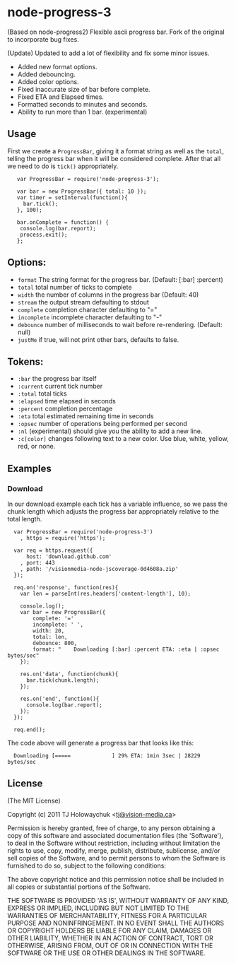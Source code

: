
# node-progress-3
  
  (Based on node-progress2)
  Flexible ascii progress bar. Fork of the original to incorporate bug fixes.

  (Update)
  Updated to add a lot of flexibility and fix some minor issues.
  
  - Added new format options.
  - Added debouncing.
  - Added color options.
  - Fixed inaccurate size of bar before complete.
  - Fixed ETA and Elapsed times.
  - Formatted seconds to minutes and seconds.
  - Ability to run more than 1 bar. (experimental)

## Usage

   First we create a `ProgressBar`, giving it a format string
   as well as the `total`, telling the progress bar when it will
   be considered complete. After that all we need to do is `tick()` appropriately. 

       var ProgressBar = require('node-progress-3');
   
       var bar = new ProgressBar({ total: 10 });
       var timer = setInterval(function(){
         bar.tick();
       }, 100);

       bar.onComplete = function() {
       	console.log(bar.report);
       	process.exit();
       };

## Options:

  - `format` The string format for the progress bar. (Default: [:bar] :percent)
  - `total` total number of ticks to complete
  - `width` the number of columns in the progress bar (Default: 40)
  - `stream` the output stream defaulting to stdout
  - `complete` completion character defaulting to "="
  - `incomplete` incomplete character defaulting to "-"
  - `debounce` number of milliseconds to wait before re-rendering. (Default: null)
  - `justMe` if true, will not print other bars, defaults to false.

## Tokens:

  - `:bar` the progress bar itself
  - `:current` current tick number
  - `:total` total ticks
  - `:elapsed` time elapsed in seconds
  - `:percent` completion percentage
  - `:eta` total estimated remaining time in seconds
  - `:opsec` number of operations being performed per second
  - `:nl` (experimental) should give you the ability to add a new line.
  - `:c[color]` changes following text to a new color. Use blue, white, yellow, red, or none.

## Examples

### Download

  In our download example each tick has a variable influence, so we pass the chunk length which adjusts the progress bar appropriately relative to the total length. 

      var ProgressBar = require('node-progress-3')
        , https = require('https');

      var req = https.request({
          host: 'download.github.com'
        , port: 443
        , path: '/visionmedia-node-jscoverage-0d4608a.zip'
      });

      req.on('response', function(res){
        var len = parseInt(res.headers['content-length'], 10);

        console.log();
        var bar = new ProgressBar({
			complete: '='
			incomplete: ' ',
			width: 20,
			total: len,
			debounce: 800,
			format: "    Downloading [:bar] :percent ETA: :eta | :opsec bytes/sec"
        });

        res.on('data', function(chunk){
          bar.tick(chunk.length);
        });

        res.on('end', function(){
          console.log(bar.report);
        });
      });

      req.end();

  The code above will generate a progress bar that looks like this:
  
      Downloading [=====             ] 29% ETA: 1min 3sec | 28229 bytes/sec


## License 

(The MIT License)

Copyright (c) 2011 TJ Holowaychuk &lt;tj@vision-media.ca&gt;

Permission is hereby granted, free of charge, to any person obtaining
a copy of this software and associated documentation files (the
'Software'), to deal in the Software without restriction, including
without limitation the rights to use, copy, modify, merge, publish,
distribute, sublicense, and/or sell copies of the Software, and to
permit persons to whom the Software is furnished to do so, subject to
the following conditions:

The above copyright notice and this permission notice shall be
included in all copies or substantial portions of the Software.

THE SOFTWARE IS PROVIDED 'AS IS', WITHOUT WARRANTY OF ANY KIND,
EXPRESS OR IMPLIED, INCLUDING BUT NOT LIMITED TO THE WARRANTIES OF
MERCHANTABILITY, FITNESS FOR A PARTICULAR PURPOSE AND NONINFRINGEMENT.
IN NO EVENT SHALL THE AUTHORS OR COPYRIGHT HOLDERS BE LIABLE FOR ANY
CLAIM, DAMAGES OR OTHER LIABILITY, WHETHER IN AN ACTION OF CONTRACT,
TORT OR OTHERWISE, ARISING FROM, OUT OF OR IN CONNECTION WITH THE
SOFTWARE OR THE USE OR OTHER DEALINGS IN THE SOFTWARE.
